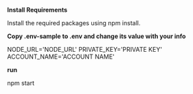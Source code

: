 **Install Requirements**

Install the required packages using npm install.

**Copy .env-sample to .env and change its value with your info**

NODE_URL='NODE_URL'
PRIVATE_KEY='PRIVATE KEY'
ACCOUNT_NAME='ACCOUNT NAME'

**run**

npm start